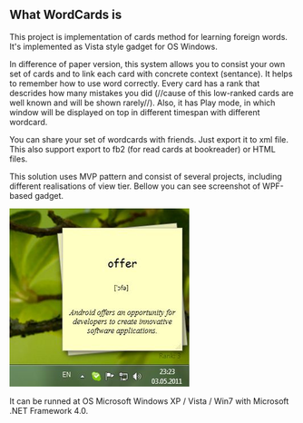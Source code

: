 **What WordCards is**
--------------------------

This project is implementation of cards method for learning foreign words. It's implemented as Vista style gadget for OS Windows.

In difference of paper version, this system allows you to consist your own set of cards and to link each card with concrete context (sentance). It helps to remember how to use word correctly. Every card has a rank that descrides how many mistakes you did (//cause of this low-ranked cards are well known and will be shown rarely//).
Also, it has Play mode, in which window will be displayed on top in different timespan with different wordcard.

You can share your set of wordcards with friends. Just export it to xml file. This also support export to fb2 (for read cards at bookreader) or HTML files.

This solution uses MVP pattern and consist of several projects, including different realisations of view tier. Bellow you can see screenshot of WPF-based gadget.

![Wordcards gadget printscreen](https://github.com/paveltimofeev/Wordcards/raw/master/Screenshot.jpg)

It can be runned at OS Microsoft Windows XP / Vista / Win7 with Microsoft .NET Framework 4.0.

